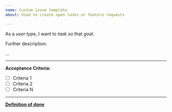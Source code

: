 ```yaml
---
name: Custom issue template
about: Used to create open tasks or feature requests

---
```


As a _user type_, I want to _task_ so that _goal_.

Further description:

...

---

**Acceptance Criteria:**
- [ ] Criteria 1
- [ ] Criteria 2
- [ ] Criteria N

---

[**Definition of done**](https://github.com/openintegrationhub/openintegrationhub/blob/contributingGuidelines/CONTRIBUTING.md#definition-of-done)
